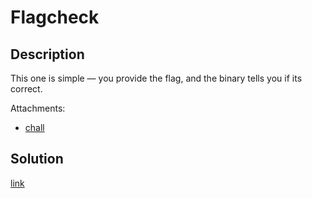 # Flagcheck

## Description

This one is simple &mdash; you provide the flag, and the binary tells you if
its correct.

Attachments:
  * [chall](materials/chall)

## Solution

[link](solution/README.md)
